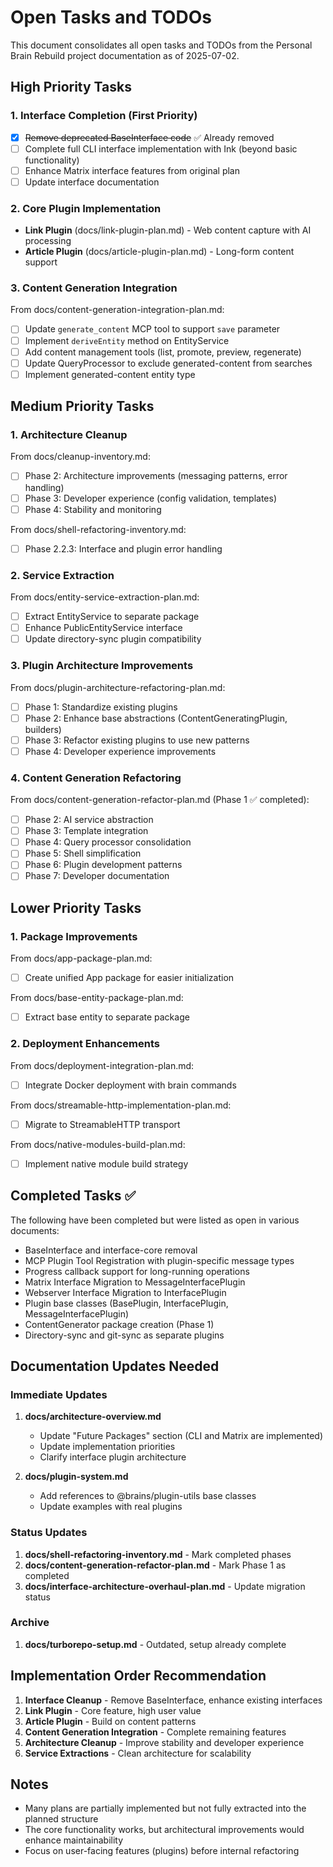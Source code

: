 # Open Tasks and TODOs

This document consolidates all open tasks and TODOs from the Personal Brain Rebuild project documentation as of 2025-07-02.

## High Priority Tasks

### 1. Interface Completion (First Priority)

- [x] ~~Remove deprecated BaseInterface code~~ ✅ Already removed
- [ ] Complete full CLI interface implementation with Ink (beyond basic functionality)
- [ ] Enhance Matrix interface features from original plan
- [ ] Update interface documentation

### 2. Core Plugin Implementation

- **Link Plugin** (docs/link-plugin-plan.md) - Web content capture with AI processing
- **Article Plugin** (docs/article-plugin-plan.md) - Long-form content support

### 3. Content Generation Integration

From docs/content-generation-integration-plan.md:

- [ ] Update `generate_content` MCP tool to support `save` parameter
- [ ] Implement `deriveEntity` method on EntityService
- [ ] Add content management tools (list, promote, preview, regenerate)
- [ ] Update QueryProcessor to exclude generated-content from searches
- [ ] Implement generated-content entity type

## Medium Priority Tasks

### 1. Architecture Cleanup

From docs/cleanup-inventory.md:

- [ ] Phase 2: Architecture improvements (messaging patterns, error handling)
- [ ] Phase 3: Developer experience (config validation, templates)
- [ ] Phase 4: Stability and monitoring

From docs/shell-refactoring-inventory.md:

- [ ] Phase 2.2.3: Interface and plugin error handling

### 2. Service Extraction

From docs/entity-service-extraction-plan.md:

- [ ] Extract EntityService to separate package
- [ ] Enhance PublicEntityService interface
- [ ] Update directory-sync plugin compatibility

### 3. Plugin Architecture Improvements

From docs/plugin-architecture-refactoring-plan.md:

- [ ] Phase 1: Standardize existing plugins
- [ ] Phase 2: Enhance base abstractions (ContentGeneratingPlugin, builders)
- [ ] Phase 3: Refactor existing plugins to use new patterns
- [ ] Phase 4: Developer experience improvements

### 4. Content Generation Refactoring

From docs/content-generation-refactor-plan.md (Phase 1 ✅ completed):

- [ ] Phase 2: AI service abstraction
- [ ] Phase 3: Template integration
- [ ] Phase 4: Query processor consolidation
- [ ] Phase 5: Shell simplification
- [ ] Phase 6: Plugin development patterns
- [ ] Phase 7: Developer documentation

## Lower Priority Tasks

### 1. Package Improvements

From docs/app-package-plan.md:

- [ ] Create unified App package for easier initialization

From docs/base-entity-package-plan.md:

- [ ] Extract base entity to separate package

### 2. Deployment Enhancements

From docs/deployment-integration-plan.md:

- [ ] Integrate Docker deployment with brain commands

From docs/streamable-http-implementation-plan.md:

- [ ] Migrate to StreamableHTTP transport

From docs/native-modules-build-plan.md:

- [ ] Implement native module build strategy

## Completed Tasks ✅

The following have been completed but were listed as open in various documents:

- BaseInterface and interface-core removal
- MCP Plugin Tool Registration with plugin-specific message types
- Progress callback support for long-running operations
- Matrix Interface Migration to MessageInterfacePlugin
- Webserver Interface Migration to InterfacePlugin
- Plugin base classes (BasePlugin, InterfacePlugin, MessageInterfacePlugin)
- ContentGenerator package creation (Phase 1)
- Directory-sync and git-sync as separate plugins

## Documentation Updates Needed

### Immediate Updates

1. **docs/architecture-overview.md**
   - Update "Future Packages" section (CLI and Matrix are implemented)
   - Update implementation priorities
   - Clarify interface plugin architecture

2. **docs/plugin-system.md**
   - Add references to @brains/plugin-utils base classes
   - Update examples with real plugins

### Status Updates

1. **docs/shell-refactoring-inventory.md** - Mark completed phases
2. **docs/content-generation-refactor-plan.md** - Mark Phase 1 as completed
3. **docs/interface-architecture-overhaul-plan.md** - Update migration status

### Archive

1. **docs/turborepo-setup.md** - Outdated, setup already complete

## Implementation Order Recommendation

1. **Interface Cleanup** - Remove BaseInterface, enhance existing interfaces
2. **Link Plugin** - Core feature, high user value
3. **Article Plugin** - Build on content patterns
4. **Content Generation Integration** - Complete remaining features
5. **Architecture Cleanup** - Improve stability and developer experience
6. **Service Extractions** - Clean architecture for scalability

## Notes

- Many plans are partially implemented but not fully extracted into the planned structure
- The core functionality works, but architectural improvements would enhance maintainability
- Focus on user-facing features (plugins) before internal refactoring
